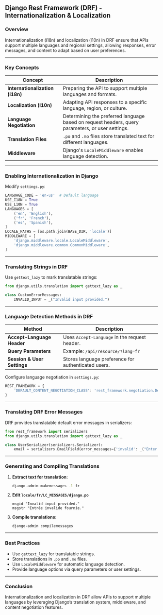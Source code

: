 ## **Django Rest Framework (DRF) - Internationalization & Localization**  

### **Overview**  
Internationalization (i18n) and localization (l10n) in DRF ensure that APIs support multiple languages and regional settings, allowing responses, error messages, and content to adapt based on user preferences.  

---

### **Key Concepts**  

| Concept | Description |
|---------|------------|
| **Internationalization (i18n)** | Preparing the API to support multiple languages and formats. |
| **Localization (l10n)** | Adapting API responses to a specific language, region, or culture. |
| **Language Negotiation** | Determining the preferred language based on request headers, query parameters, or user settings. |
| **Translation Files** | `.po` and `.mo` files store translated text for different languages. |
| **Middleware** | Django's `LocaleMiddleware` enables language detection. |

---

### **Enabling Internationalization in Django**  

Modify `settings.py`:  
```python
LANGUAGE_CODE = 'en-us'  # Default language
USE_I18N = True
USE_L10N = True
LANGUAGES = [
    ('en', 'English'),
    ('fr', 'French'),
    ('es', 'Spanish'),
]
LOCALE_PATHS = [os.path.join(BASE_DIR, 'locale')]
MIDDLEWARE = [
    'django.middleware.locale.LocaleMiddleware',
    'django.middleware.common.CommonMiddleware',
]
```

---

### **Translating Strings in DRF**  

Use `gettext_lazy` to mark translatable strings:  
```python
from django.utils.translation import gettext_lazy as _

class CustomErrorMessages:
    INVALID_INPUT = _("Invalid input provided.")
```

---

### **Language Detection Methods in DRF**  

| Method | Description |
|--------|------------|
| **Accept-Language Header** | Uses `Accept-Language` in the request header. |
| **Query Parameters** | Example: `/api/resource/?lang=fr` |
| **Session & User Settings** | Stores language preference for authenticated users. |

Configure language negotiation in `settings.py`:  
```python
REST_FRAMEWORK = {
    'DEFAULT_CONTENT_NEGOTIATION_CLASS': 'rest_framework.negotiation.DefaultContentNegotiation',
}
```

---

### **Translating DRF Error Messages**  

DRF provides translatable default error messages in serializers:  
```python
from rest_framework import serializers
from django.utils.translation import gettext_lazy as _

class UserSerializer(serializers.Serializer):
    email = serializers.EmailField(error_messages={'invalid': _("Enter a valid email address.")})
```

---

### **Generating and Compiling Translations**  

1. **Extract text for translation:**  
   ```bash
   django-admin makemessages -l fr
   ```
2. **Edit `locale/fr/LC_MESSAGES/django.po`**  
   ```po
   msgid "Invalid input provided."
   msgstr "Entrée invalide fournie."
   ```
3. **Compile translations:**  
   ```bash
   django-admin compilemessages
   ```

---

### **Best Practices**  
- Use `gettext_lazy` for translatable strings.  
- Store translations in `.po` and `.mo` files.  
- Use `LocaleMiddleware` for automatic language detection.  
- Provide language options via query parameters or user settings.  

---

### **Conclusion**  
Internationalization and localization in DRF allow APIs to support multiple languages by leveraging Django’s translation system, middleware, and content negotiation features.
